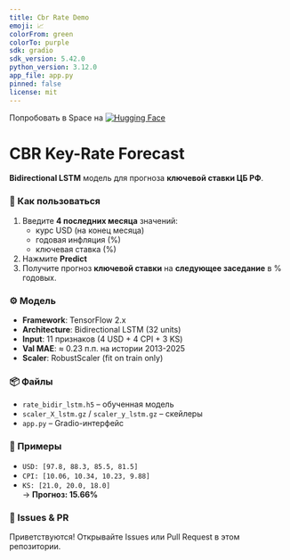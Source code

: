 ```yaml
---
title: Cbr Rate Demo
emoji: 📈
colorFrom: green
colorTo: purple
sdk: gradio
sdk_version: 5.42.0
python_version: 3.12.0
app_file: app.py
pinned: false
license: mit
---
```

Попробовать в Space на [![Hugging Face](https://img.shields.io/badge/Hugging%20Face-FFD21E?logo=huggingface&logoColor=000)](https://huggingface.co/spaces/ruslan-t/cbr-rate-demo)

# CBR Key-Rate Forecast  
**Bidirectional LSTM** модель для прогноза **ключевой ставки ЦБ РФ**.

### 🚀 Как пользоваться
1. Введите **4 последних месяца** значений:
   - курс USD (на конец месяца)  
   - годовая инфляция (%)  
   - ключевая ставка (%)  
2. Нажмите **Predict**  
3. Получите прогноз **ключевой ставки** на **следующее заседание** в % годовых.

### ⚙️ Модель
- **Framework**: TensorFlow 2.x  
- **Architecture**: Bidirectional LSTM (32 units)  
- **Input**: 11 признаков (4 USD + 4 CPI + 3 KS)  
- **Val MAE**: ≈ 0.23 п.п. на истории 2013-2025  
- **Scaler**: RobustScaler (fit on train only)

### 📦 Файлы
- `rate_bidir_lstm.h5` – обученная модель  
- `scaler_X_lstm.gz` / `scaler_y_lstm.gz` – скейлеры  
- `app.py` – Gradio-интерфейс

### 📝 Примеры
- `USD: [97.8, 88.3, 85.5, 81.5]`  
- `CPI: [10.06, 10.34, 10.23, 9.88]`  
- `KS: [21.0, 20.0, 18.0]`  
→ **Прогноз: 15.66%**

### 🐛 Issues & PR
Приветствуются! Открывайте Issues или Pull Request в этом репозитории.
